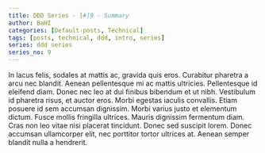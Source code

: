 ```yaml
---
title: DDD Series - [#]9 - Summary
author: BaHI
categories: [Default-posts, Technical]
tags: [posts, technical, ddd, intro, series]
series: ddd series
series_no: 9
---
```


In lacus felis, sodales at mattis ac, gravida quis eros. Curabitur pharetra a arcu nec blandit. Aenean pellentesque mi ac mattis ultricies. Pellentesque id eleifend diam. Donec nec leo at dui finibus bibendum et ut nibh. Vestibulum id pharetra risus, et auctor eros. Morbi egestas iaculis convallis. Etiam posuere id sem accumsan dignissim. Morbi varius justo et elementum dictum. Fusce mollis fringilla ultrices. Mauris dignissim fermentum diam. Cras non leo vitae nisi placerat tincidunt. Donec sed suscipit lorem. Donec accumsan ullamcorper elit, nec porttitor tortor ultrices at. Aenean semper blandit nulla a hendrerit.
